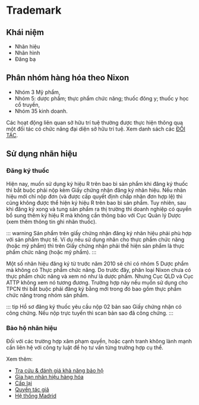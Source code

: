 # Trademark

## Khái niệm
* Nhãn hiệu
* Nhãn hình
* Đăng bạ

## Phân nhóm hàng hóa theo Nixon 
- Nhóm 3 Mỹ phẩm,
- Nhóm 5: dược phẩm; thực phẩm chức năng; thuốc đông y; thuốc y học cổ truyền,
- Nhóm 35 kinh doanh.

Các hoạt động liên quan sở hữu trí tuệ thường được thực hiện thông qua một đối tác có chức năng đại diện sở hữu trí tuệ. Xem danh sách các [ĐỐI TÁC](./partner.md).

## Sử dụng nhãn hiệu
### Đăng ký thuốc
Hiện nay, muốn sử dụng ký hiệu R trên bao bì sản phẩm khi đăng ký thuốc thì bắt buộc phải nộp kèm Giấy chứng nhận đăng ký nhãn hiệu. Nếu nhãn hiệu mới chỉ nộp đơn (và được cấp quyết định chấp nhận đơn hợp lệ) thì cũng không được thể hiện ký hiệu R trên bao bì sản phẩm. Tuy nhiên, sau khi đăng ký xong và tung sản phẩm ra thị trường thì doanh nghiệp có quyền bổ sung thêm ký hiệu R mà không cần thông báo với Cục Quản lý Dược (xem thêm thông tin ghi nhãn thuốc).

::: warning
Sản phẩm trên giấy chứng nhận đăng ký nhãn hiệu phải phù hợp với sản phẩm thực tế. Ví dụ nếu sử dụng nhãn cho thực phẩm chức năng (hoặc mỹ phẩm) thì trên Giấy chứng nhận phải thể hiện sản phẩm là thực phẩm chức năng (hoặc mỹ phẩm).
:::

Một số nhãn hiệu đăng ký từ trước năm 2010 sẽ chỉ có nhóm 5 Dược phẩm mà không có Thực phẩm chức năng. Do trước đây, phân loại Nixon chưa có thực phẩm chức năng và xem nó như là dược phẩm. Nhưng Cục QLD và Cục ATTP không xem nó tương đương. Trường hợp này nếu muốn sử dụng cho TPCN thì bắt buộc phải đăng ký bằng mới trong đó bao gồm thực phẩm chức năng trong nhóm sản phẩm.

::: tip
Hồ sơ đăng ký thuốc yêu cầu nộp 02 bản sao Giấy chứng nhận có công chứng. Nếu nộp trực tuyến thì scan bản sao đã công chứng.
:::

### Bảo hộ nhãn hiệu
Đối với các trường hợp xâm phạm quyền, hoặc cạnh tranh không lành mạnh cần liên hệ với công ty luật để họ tư vấn từng trường hợp cụ thể.

Xem thêm:
* [Tra cứu & đánh giá khả năng bảo hộ](./lookups.md)
* [Gia hạn nhãn hiệu hàng hóa](./renewal.md)
* [Cấp lại](./reissue.md)
* [Quyền tác giả](./copyright.md)
* [Hệ thống Madrid](./madrid.md)
